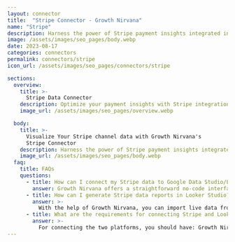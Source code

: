 ```yaml
---
layout: connector
title:  "Stripe Connector - Growth Nirvana"
name: "Stripe"
description: Harness the power of Stripe payment insights integrated into Looker Studio for strategic payment decisions.
image: /assets/images/seo_pages/body.webp
date: 2023-08-17
categories: connectors
permalink: connectors/stripe
icon_url: /assets/images/seo_pages/connectors/stripe

sections:
  overview:
    title: >-
      Stripe Data Connector
    description: Optimize your payment insights with Stripe integration. Seamlessly merge payment data from Stripe with Looker Studio's analytical capabilities, unlocking insights that drive payment strategies, transaction analysis, and operational excellence.
    image_url: /assets/images/seo_pages/overview.webp

  body:
    title: >-
      Visualize Your Stripe channel data with Growth Nirvana's
      Stripe Connector
    description: Harness the power of Stripe payment insights integrated into Looker Studio for strategic payment decisions.
    image_url: /assets/images/seo_pages/body.webp
  faq:
    title: FAQs
    questions:
      - title: How can I connect my Stripe data to Google Data Studio/Looker Studio?
        answer: Growth Nirvana offers a straightforward no-code interface to connect to Stripe data sources.
      - title: How can I generate Stripe data reports in Looker Studio?
        answer: >-
          With the help of Growth Nirvana, you can import live data from Stripe into Looker Studio. These data can be viewed in charts, tables, and dashboards to generate branded reports that can be shared instantly.
      - title: What are the requirements for connecting Stripe and Looker Studio?
        answer: >-
          For connecting the two platforms, you should have: Growth Nirvana Account and Stripe Ads Account
---
```


